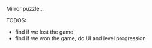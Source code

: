 Mirror puzzle...

TODOS:

- find if we lost the game
- find if we won the game, do UI and level progression
